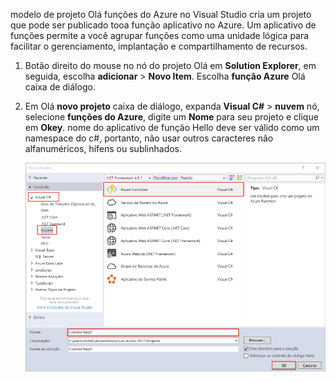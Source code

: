 modelo de projeto Olá funções do Azure no Visual Studio cria um projeto que pode ser publicado tooa função aplicativo no Azure. Um aplicativo de funções permite a você agrupar funções como uma unidade lógica para facilitar o gerenciamento, implantação e compartilhamento de recursos.   

1. Botão direito do mouse no nó do projeto Olá em **Solution Explorer**, em seguida, escolha **adicionar** > **Novo Item**. Escolha **função Azure** Olá caixa de diálogo.

2. Em Olá **novo projeto** caixa de diálogo, expanda **Visual C#** > **nuvem** nó, selecione **funções do Azure**, digite um **Nome** para seu projeto e clique em **Okey**. nome do aplicativo de função Hello deve ser válido como um namespace do c#, portanto, não usar outros caracteres não alfanuméricos, hífens ou sublinhados. 

    ![Toocreate de caixa de diálogo Novo projeto uma função no Visual Studio](./media/functions-vstools-create/functions-vstools-add-new-project.png)
